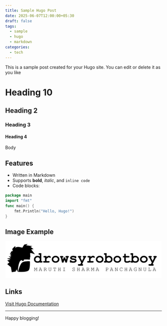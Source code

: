 ```yaml
---
title: Sample Hugo Post
date: 2025-06-07T12:00:00+05:30
draft: false
tags:
  - sample
  - hugo
  - markdown
categories:
  - tech
---
```


This is a sample post created for your Hugo site. You can edit or delete it as you like

# Heading 10
## Heading 2
### Heading 3
#### Heading 4
Body

## Features

- Written in Markdown
- Supports **bold**, *italic*, and `inline code`
- Code blocks:

```go
package main
import "fmt"
func main() {
    fmt.Println("Hello, Hugo!")
}
```

## Image Example

![](attachments/logo.png)

## Links

[Visit Hugo Documentation](https://gohugo.io/documentation/)

---

Happy blogging!
